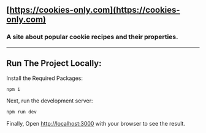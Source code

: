 ## [https://cookies-only.com](https://cookies-only.com)
### A site about popular cookie recipes and their properties.

---
## Run The Project Locally:

Install the Required Packages:
```bash
npm i
```

Next, run the development server:

```bash
npm run dev
```

Finally, Open [http://localhost:3000](http://localhost:3000) with your browser to see the result.